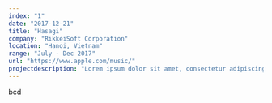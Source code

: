 ```yaml
---
index: "1"
date: "2017-12-21"
title: "Hasagi"
company: "RikkeiSoft Corporation"
location: "Hanoi, Vietnam"
range: "July - Dec 2017"
url: "https://www.apple.com/music/"
projectdescription: "Lorem ipsum dolor sit amet, consectetur adipiscing elit, sed do eiusmod tempor incididunt ut labore et dolore magna aliqua. Pretium lectus quam id leo in vitae turpis massa. Faucibus pulvinar elementum integer enim neque volutpat ac tincidunt vitae. Fermentum dui faucibus in ornare. Ornare aenean euismod elementum nisi quis eleifend. Sed adipiscing diam donec adipiscing tristique risus nec feugiat in. Arcu dui vivamus arcu felis bibendum ut tristique. Facilisi cras fermentum odio eu. Orci sagittis eu volutpat odio facilisis mauris. Imperdiet proin fermentum leo vel."
---
```


bcd